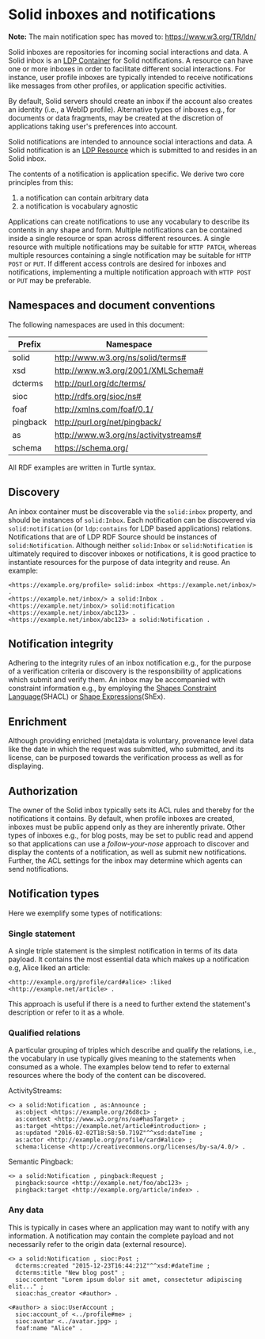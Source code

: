 # Solid inboxes and notifications

**Note:** The main notification spec has moved to:
https://www.w3.org/TR/ldn/

Solid inboxes are repositories for incoming social interactions and data. A
Solid inbox is an [LDP Container](https://www.w3.org/TR/ldp/#ldpc) for Solid
notifications. A resource can have one or more inboxes in order to facilitate
different social interactions. For instance, user profile inboxes are typically
intended to receive notifications like messages from other profiles, or
application specific activities.

By default, Solid servers should create an inbox if the account also creates an
identity (i.e., a WebID profile). Alternative types of inboxes e.g., for
documents or data fragments, may be created at the discretion of applications
taking user's preferences into account.

Solid notifications are intended to announce social interactions and data. A
Solid notification is an [LDP Resource](https://www.w3.org/TR/ldp/#ldpr) which
is submitted to and resides in an Solid inbox.

The contents of a notification is application specific. We derive two core
principles from this:

1. a notification can contain arbitrary data
2. a notification is vocabulary agnostic

Applications can create notifications to use any vocabulary to describe its
contents in any shape and form. Multiple notifications can be contained inside a
single resource or span across different resources. A single resource with
multiple notifications may be suitable for `HTTP PATCH`, whereas multiple
resources containing a single notification may be suitable for `HTTP POST` or
`PUT`. If different access controls are desired for inboxes and notifications,
implementing a multiple notification approach with `HTTP POST` or `PUT` may be
preferable.


## Namespaces and document conventions
The following namespaces are used in this document:

|Prefix|Namespace
|------|---------
|solid|http://www.w3.org/ns/solid/terms#
|xsd|http://www.w3.org/2001/XMLSchema#
|dcterms|http://purl.org/dc/terms/
|sioc|http://rdfs.org/sioc/ns#
|foaf|http://xmlns.com/foaf/0.1/
|pingback|http://purl.org/net/pingback/
|as|http://www.w3.org/ns/activitystreams#
|schema|https://schema.org/

All RDF examples are written in Turtle syntax.


## Discovery

An inbox container must be discoverable via the `solid:inbox` property, and
should be instances of `solid:Inbox`. Each notification can be discovered via
`solid:notification` (or `ldp:contains` for LDP based applications) relations.
Notifications that are of LDP RDF Source should be instances of
`solid:Notification`. Although neither `solid:Inbox` or `solid:Notification` is
ultimately required to discover inboxes or notifications, it is good practice to
instantiate resources for the purpose of data integrity and reuse. An example:

```
<https://example.org/profile> solid:inbox <https://example.net/inbox/> .
<https://example.net/inbox/> a solid:Inbox .
<https://example.net/inbox/> solid:notification <https://example.net/inbox/abc123> .
<https://example.net/inbox/abc123> a solid:Notification .
```


## Notification integrity

Adhering to the integrity rules of an inbox notification e.g., for the purpose
of a verification criteria or discovery is the responsibility of applications
which submit and verify them. An inbox may be accompanied with constraint
information e.g., by employing the [Shapes Constraint
Language](https://www.w3.org/TR/shacl/)(SHACL) or [Shape
Expressions](https://www.w3.org/2001/sw/wiki/ShEx)(ShEx).


## Enrichment

Although providing enriched (meta)data is voluntary, provenance level data like
the date in which the request was submitted, who submitted, and its license, can
be purposed towards the verification process as well as for displaying.


## Authorization

The owner of the Solid inbox typically sets its ACL rules and thereby for the
notifications it contains. By default, when profile inboxes are created, inboxes
must be public append only as they are inherently private. Other types of
inboxes e.g., for blog posts, may be set to public read and append so that
applications can use a *follow-your-nose* approach to discover and display the
contents of a notification, as well as submit new notifications. Further, the
ACL settings for the inbox may determine which agents can send notifications.


## Notification types

Here we exemplify some types of notifications:

### Single statement

A single triple statement is the simplest notification in terms of its data
payload. It contains the most essential data which makes up a notification e.g,
Alice liked an article:

```
<http://example.org/profile/card#alice> :liked <http://example.net/article> .
```

This approach is useful if there is a need to further extend the statement's
description or refer to it as a whole.

### Qualified relations

A particular grouping of triples which describe and qualify the relations, i.e.,
the vocabulary in use typically gives meaning to the statements when consumed as
a whole. The examples below tend to refer to external resources where the body
of the content can be discovered.

ActivityStreams:
```
<> a solid:Notification , as:Announce ;
  as:object <https://example.org/26d8c1> ;
  as:context <http://www.w3.org/ns/oa#hasTarget> ;
  as:target <https://example.net/article#introduction> ;
  as:updated "2016-02-02T18:58:50.719Z"^^xsd:dateTime ;
  as:actor <http://example.org/profile/card#alice> ;
  schema:license <http://creativecommons.org/licenses/by-sa/4.0/> .
```

Semantic Pingback:

```
<> a solid:Notification , pingback:Request ;
  pingback:source <http://example.net/foo/abc123> ;
  pingback:target <http://example.org/article/index> .
```

### Any data

This is typically in cases where an application may want to notify with any
information. A notification may contain the complete payload and not necessarily
refer to the origin data (external resource).

```
<> a solid:Notification , sioc:Post ;
  dcterms:created "2015-12-23T16:44:21Z"^^xsd:#dateTime ;
  dcterms:title "New blog post" ;
  sioc:content "Lorem ipsum dolor sit amet, consectetur adipiscing elit..." ;
  sioac:has_creator <#author> .

<#author> a sioc:UserAccount ;
  sioc:account_of <../profile#me> ;
  sioc:avatar <../avatar.jpg> ;
  foaf:name "Alice" .
```
